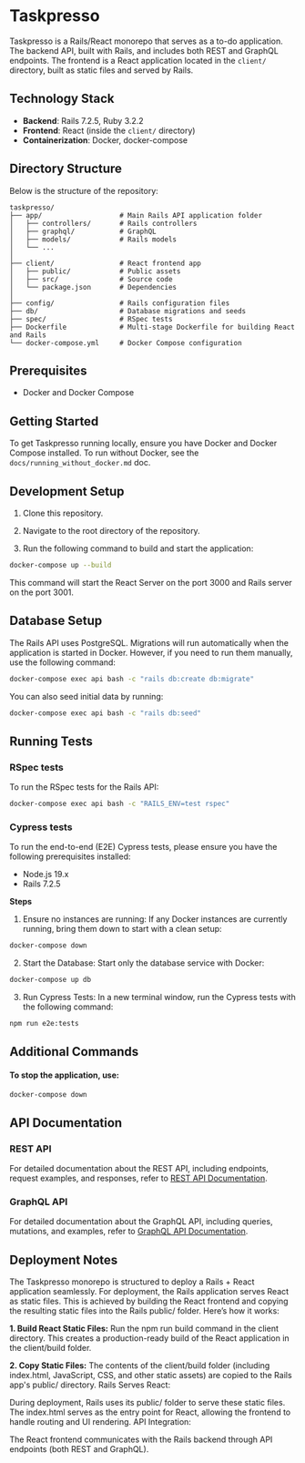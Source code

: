 # Taskpresso
Taskpresso is a Rails/React monorepo that serves as a to-do application. The backend API, built with Rails, and includes both REST and GraphQL endpoints. The frontend is a React application located in the `client/` directory, built as static files and served by Rails.

## Technology Stack

- **Backend**: Rails 7.2.5, Ruby 3.2.2
- **Frontend**: React (inside the `client/` directory)
- **Containerization**: Docker, docker-compose

## Directory Structure

Below is the structure of the repository:

```plaintext
taskpresso/
├── app/                   # Main Rails API application folder
│   ├── controllers/       # Rails controllers
│   ├── graphql/           # GraphQL
│   ├── models/            # Rails models
│   └── ...
│
├── client/                # React frontend app
│   ├── public/            # Public assets
│   ├── src/               # Source code
│   └── package.json       # Dependencies
│
├── config/                # Rails configuration files
├── db/                    # Database migrations and seeds
├── spec/                  # RSpec tests
├── Dockerfile             # Multi-stage Dockerfile for building React and Rails
└── docker-compose.yml     # Docker Compose configuration
```
## Prerequisites
 - Docker and Docker Compose

## Getting Started
To get Taskpresso running locally, ensure you have Docker and Docker Compose installed. To run without Docker, see the `docs/running_without_docker.md` doc.

## Development Setup
1. Clone this repository.

1. Navigate to the root directory of the repository.

3. Run the following command to build and start the application:

```bash
docker-compose up --build
```
This command will start the React Server on the port 3000 and Rails server on the port 3001. 

## Database Setup
The Rails API uses PostgreSQL. Migrations will run automatically when the application is started in Docker. However, if you need to run them manually, use the following command:

```bash
docker-compose exec api bash -c "rails db:create db:migrate"
```

You can also seed initial data by running:

```bash
docker-compose exec api bash -c "rails db:seed"
```

## Running Tests
### RSpec tests
To run the RSpec tests for the Rails API:

```bash
docker-compose exec api bash -c "RAILS_ENV=test rspec"
```

### Cypress tests
To run the end-to-end (E2E) Cypress tests, please ensure you have the following prerequisites installed:

- Node.js 19.x
- Rails 7.2.5

**Steps**
1. Ensure no instances are running:
If any Docker instances are currently running, bring them down to start with a clean setup:

```bash
docker-compose down
```

2. Start the Database:
Start only the database service with Docker:

```bash
docker-compose up db
```

3. Run Cypress Tests:
In a new terminal window, run the Cypress tests with the following command:

```bash
npm run e2e:tests
```

## Additional Commands
#### To stop the application, use:

```bash
docker-compose down
```

## API Documentation
### REST API
For detailed documentation about the REST API, including endpoints, request examples, and responses, refer to [REST API Documentation](docs/rest_api.md/).

### GraphQL API
For detailed documentation about the GraphQL API, including queries, mutations, and examples, refer to [GraphQL API Documentation](docs/graphql.md).

## Deployment Notes
The Taskpresso monorepo is structured to deploy a Rails + React application seamlessly. For deployment, the Rails application serves React as static files. This is achieved by building the React frontend and copying the resulting static files into the Rails public/ folder. Here’s how it works:

**1. Build React Static Files:** Run the npm run build command in the client directory. This creates a production-ready build of the React application in the client/build folder.

**2. Copy Static Files:** The contents of the client/build folder (including index.html, JavaScript, CSS, and other static assets) are copied to the Rails app's public/ directory.
Rails Serves React:

During deployment, Rails uses its public/ folder to serve these static files. The index.html serves as the entry point for React, allowing the frontend to handle routing and UI rendering.
API Integration:

The React frontend communicates with the Rails backend through API endpoints (both REST and GraphQL).